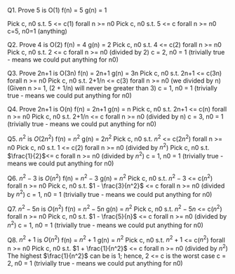 Q1. Prove 5 is O(1)
f(n) = 5
g(n) = 1

Pick c, n0 s.t. 5 <= c(1) forall n >= n0
Pick c, n0 s.t. 5 <= c forall n >= n0
c=5, n0=1 (anything)

Q2. Prove 4 is O(2)
f(n) = 4
g(n) = 2
Pick c, n0 s.t. 4 <= c(2) forall n >= n0
Pick c, n0 s.t. 2 <= c forall n >= n0 (divided by 2)
c = 2, n0 = 1 (trivially true - means we could put anything for n0)

Q3. Prove 2n+1 is O(3n)
f(n) = 2n+1
g(n) = 3n
Pick c, n0 s.t. 2n+1 <= c(3n) forall n >= n0
Pick c, n0 s.t. 2+1/n <= c(3) forall n >= n0 (we divided by n)
(Given n >= 1, (2 + 1/n) will never be greater than 3)
c = 1, n0 = 1 (trivially true - means we could put anything for n0)

Q4. Prove 2n+1 is O(n)
f(n) = 2n+1
g(n) = n
Pick c, n0 s.t. 2n+1 <= c(n) forall n >= n0
Pick c, n0 s.t. 2+1/n <= c forall n >= n0 (divided by n)
c = 3, n0 = 1 (trivially true - means we could put anything for n0)

Q5. $n^2$ is $O(2n^2)$
f(n) = $n^2$
g(n) = $2n^2$
Pick c, n0 s.t. $n^2$ <= c($2n^2$) forall n >= n0
Pick c, n0 s.t. $1$ <= c($2$) forall n >= n0 (divided by $n^2$)
Pick c, n0 s.t. $\frac{1}{2}$<= c forall n >= n0 (divided by $n^2$)
c = 1, n0 = 1 (trivially true - means we could put anything for n0)

Q6. $n^2 - 3$ is $O(n^2)$
f(n) = $n^2 - 3$
g(n) = $n^2$
Pick c, n0 s.t. $n^2 - 3$ <= c($n^2$) forall n >= n0
Pick c, n0 s.t. $1 - \frac{3}{n^2}$ <= c forall n >= n0 (divided by $n^2$)
c = 1, n0 = 1 (trivially true - means we could put anything for n0)

Q7. $n^2 - 5n$ is $O(n^2)$
f(n) = $n^2 - 5n$ 
g(n) = $n^2$
Pick c, n0 s.t. $n^2 - 5n$ <= c($n^2$) forall n >= n0
Pick c, n0 s.t. $1 - \frac{5}{n}$ <= c forall n >= n0 (divided by $n^2$)
c = 1, n0 = 1 (trivially true - means we could put anything for n0)

Q8. $n^2 + 1$ is $O(n^2)$
f(n) = $n^2 + 1$
g(n) = $n^2$
Pick c, n0 s.t. $n^2 + 1$ <= c($n^2$) forall n >= n0
Pick c, n0 s.t. $1 + \frac{1}{n^2}$ <= c forall n >= n0 (divided by $n^2$)
The highest $\frac{1}{n^2}$ can be is 1; hence, 2 <= c is the worst case
c = 2, n0 = 1 (trivially true - means we could put anything for n0)









